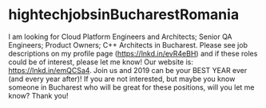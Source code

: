 # hightechjobsinBucharestRomania
I am looking for Cloud Platform Engineers and Architects; Senior QA Engineers; Product Owners; C++ Architects in Bucharest. Please see job descriptions on my profile page (https://lnkd.in/evR4eBH) and if these roles could be of interest, please let me know!  Our website is: https://lnkd.in/emQCSa4.  Join us and 2019 can be your BEST YEAR ever (and every year after)!  If you are not interested, but maybe you know someone in Bucharest who will be great for these positions, will you let me know? Thank you!

